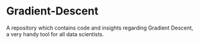 # Gradient-Descent
A repository which contains code and insights regarding Gradient Descent, a very handy tool for all data scientists.
